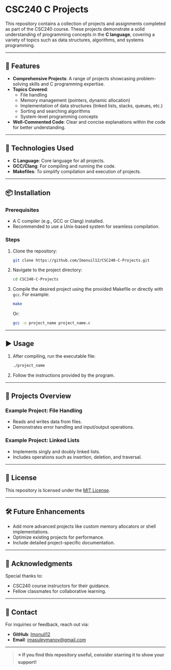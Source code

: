 
# CSC240 C Projects

This repository contains a collection of projects and assignments completed as part of the CSC240 course. These projects demonstrate a solid understanding of programming concepts in the **C language**, covering a variety of topics such as data structures, algorithms, and systems programming.

---

## 🚀 Features

- **Comprehensive Projects**: A range of projects showcasing problem-solving skills and C programming expertise.
- **Topics Covered**:
  - File handling
  - Memory management (pointers, dynamic allocation)
  - Implementation of data structures (linked lists, stacks, queues, etc.)
  - Sorting and searching algorithms
  - System-level programming concepts
- **Well-Commented Code**: Clear and concise explanations within the code for better understanding.

---

## 🔧 Technologies Used

- **C Language**: Core language for all projects.
- **GCC/Clang**: For compiling and running the code.
- **Makefiles**: To simplify compilation and execution of projects.

---

## 📦 Installation

### Prerequisites
- A C compiler (e.g., GCC or Clang) installed.
- Recommended to use a Unix-based system for seamless compilation.

### Steps
1. Clone the repository:
   ```bash
   git clone https://github.com/Imonuil12/CSC240-C-Projects.git
   ```
2. Navigate to the project directory:
   ```bash
   cd CSC240-C-Projects
   ```
3. Compile the desired project using the provided Makefile or directly with `gcc`. For example:
   ```bash
   make
   ```
   Or:
   ```bash
   gcc -o project_name project_name.c
   ```

---

## ▶️ Usage

1. After compiling, run the executable file:
   ```bash
   ./project_name
   ```
2. Follow the instructions provided by the program.

---

## 🌟 Projects Overview

### Example Project: File Handling
- Reads and writes data from files.
- Demonstrates error handling and input/output operations.

### Example Project: Linked Lists
- Implements singly and doubly linked lists.
- Includes operations such as insertion, deletion, and traversal.

---

## 📜 License

This repository is licensed under the [MIT License](LICENSE).

---

## 🛠️ Future Enhancements

- Add more advanced projects like custom memory allocators or shell implementations.
- Optimize existing projects for performance.
- Include detailed project-specific documentation.

---

## 🤝 Acknowledgments

Special thanks to:
- CSC240 course instructors for their guidance.
- Fellow classmates for collaborative learning.

---

## 📧 Contact

For inquiries or feedback, reach out via:
- **GitHub**: [Imonuil12](https://github.com/Imonuil12)
- **Email**: imasuleymanov@gmail.com

---

> **⭐ If you find this repository useful, consider starring it to show your support!**
